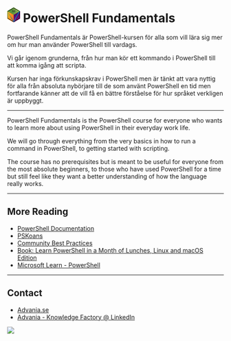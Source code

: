 # ![](pwrops.png) PowerShell Fundamentals

PowerShell Fundamentals är PowerShell-kursen för alla som vill lära sig mer om hur man använder PowerShell till vardags.

Vi går igenom grunderna, från hur man kör ett kommando i PowerShell till att komma igång att scripta.

Kursen har inga förkunskapskrav i PowerShell men är tänkt att vara nyttig för alla från absoluta nybörjare till de som använt PowerShell en tid men fortfarande känner att de vill få en bättre förståelse för hur språket verkligen är uppbyggt.

---

PowerShell Fundamentals is the PowerShell course for everyone who wants to learn more about using PowerShell in their everyday work life.

We will go through everything from the very basics in how to run a command in PowerShell, to getting started with scripting.

The course has no prerequisites but is meant to be useful for everyone from the most absolute beginners, to those who have used PowerShell for a time but still feel like they want a better understanding of how the language really works.

---

## More Reading
- [PowerShell Documentation](https://docs.microsoft.com/en-us/powershell/)
- [PSKoans](https://github.com/vexx32/PSKoans)
- [Community Best Practices](https://github.com/PoshCode/PowerShellPracticeAndStyle)
- [Book: Learn PowerShell in a Month of Lunches, Linux and macOS Edition](https://www.manning.com/books/learn-powershell-in-a-month-of-lunches-linux-and-macos-edition)
- [Microsoft Learn - PowerShell](https://docs.microsoft.com/en-us/learn/paths/powershell/)

---

## Contact

- [Advania.se](https://www.advania.se/digital-innovation/revolutionera-digitalt)
- [Advania - Knowledge Factory @ LinkedIn](https://www.linkedin.com/company/knowledge-factory_2/)

![](https://www.advania.se/library/Template/logo_o.png)
